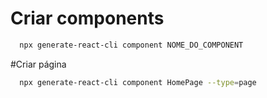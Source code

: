 # Criar components

```bash
  npx generate-react-cli component NOME_DO_COMPONENT
```

#Criar página

```bash
  npx generate-react-cli component HomePage --type=page
```